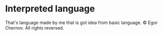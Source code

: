 # Interpreted language
That's language made by me that is got idea from basic language.
© Egor Chernov. All rights reversed.
